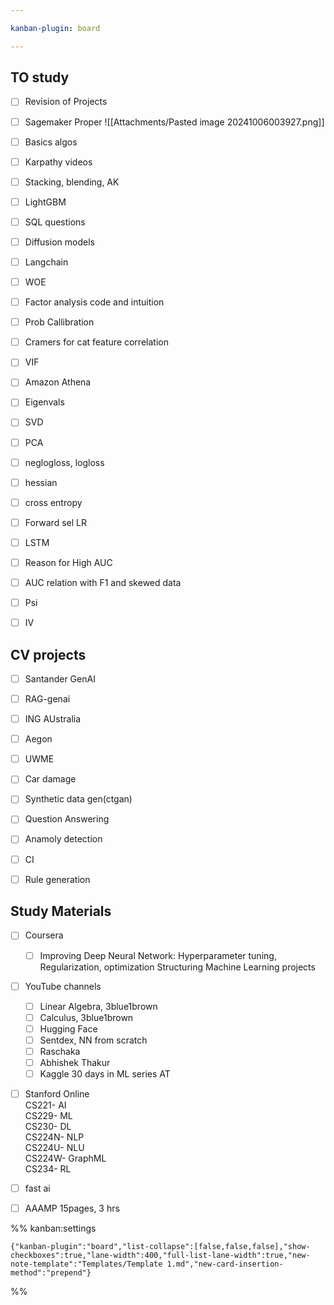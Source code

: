 ```yaml
---

kanban-plugin: board

---
```


## TO study

- [ ] Revision of Projects
- [ ] Sagemaker Proper ![[Attachments/Pasted image 20241006003927.png]]
- [ ] Basics algos
- [ ] Karpathy videos
- [ ] Stacking, blending, AK
- [ ] LightGBM
- [ ] SQL questions
- [ ] Diffusion models
- [ ] Langchain
- [ ] WOE
- [ ] Factor analysis code and intuition
- [ ] Prob Callibration
- [ ] Cramers for cat feature correlation
- [ ] VIF
- [ ] Amazon Athena
- [ ] Eigenvals
- [ ] SVD
- [ ] PCA
- [ ] neglogloss, logloss
- [ ] hessian
- [ ] cross entropy
- [ ] Forward sel LR
- [ ] LSTM
- [ ] Reason for High AUC
- [ ] AUC relation with F1 and skewed data
- [ ] Psi
- [ ] IV


## CV projects

- [ ] Santander GenAI
- [ ] RAG-genai
- [ ] ING AUstralia
- [ ] Aegon
- [ ] UWME
- [ ] Car damage
- [ ] Synthetic data gen(ctgan)
- [ ] Question Answering
- [ ] Anamoly detection
- [ ] CI
- [ ] Rule generation


## Study Materials

- [ ] Coursera  
	- [ ] Improving Deep Neural Network: Hyperparameter tuning, Regularization, optimization 
	Structuring Machine Learning projects
- [ ] YouTube channels
	- [ ] Linear Algebra, 3blue1brown
	- [ ] Calculus, 3blue1brown
	- [ ] Hugging Face
	- [ ] Sentdex, NN from scratch
	- [ ] Raschaka
	- [ ] Abhishek Thakur
	- [ ] Kaggle 30 days in ML series AT
- [ ] Stanford Online  
	CS221- AI  
	CS229- ML  
	CS230- DL  
	CS224N- NLP  
	CS224U- NLU  
	CS224W- GraphML  
	CS234- RL
- [ ] fast ai
- [ ] AAAMP 15pages, 3 hrs




%% kanban:settings
```
{"kanban-plugin":"board","list-collapse":[false,false,false],"show-checkboxes":true,"lane-width":400,"full-list-lane-width":true,"new-note-template":"Templates/Template 1.md","new-card-insertion-method":"prepend"}
```
%%